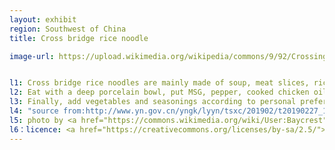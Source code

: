 ```yaml
---
layout: exhibit
region: Southwest of China
title: Cross bridge rice noodle

image-url: https://upload.wikimedia.org/wikipedia/commons/9/92/Crossing_the_Bridge_Noodle_at_Qian_Xiang_Yuan.jpg


l1: Cross bridge rice noodles are mainly made of soup, meat slices, rice noodles and seasonings.
l2: Eat with a deep porcelain bowl, put MSG, pepper, cooked chicken oil, chicken, and then put rice noodles into the soup. 
l3: Finally, add vegetables and seasonings according to personal preference.
l4: "source from:http://www.yn.gov.cn/yngk/lyyn/tsxc/201902/t20190227_152546.html"
l5: photo by <a href="https://commons.wikimedia.org/wiki/User:Baycrest">@Baycrest</a> at Flickr
l6：licence: <a href="https://creativecommons.org/licenses/by-sa/2.5/">CC BY SA 2.5</a>
---
```

